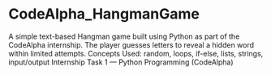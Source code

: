 # CodeAlpha_HangmanGame
A simple text-based Hangman game built using Python as part of the CodeAlpha internship. The player guesses letters to reveal a hidden word within limited attempts.   Concepts Used: random, loops, if-else, lists, strings, input/output   Internship Task 1 — Python Programming (CodeAlpha)
